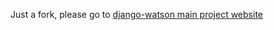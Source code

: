 Just a fork, please go to [django-watson main project website](http://github.com/etianen/django-watson.)
